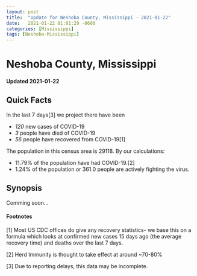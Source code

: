 ```yaml
---
layout: post
title:  "Update for Neshoba County, Mississippi - 2021-01-22"
date:   2021-01-22 01:01:29 -0600
categories: [Mississippi]
tags: [Neshoba-Mississippi]
---
```


# Neshoba County, Mississippi
#### Updated 2021-01-22

## Quick Facts

In the last 7 days[3] we project there have been
- *120* new cases of COVID-19
- *3* people have died of COVID-19
- *56* people have recovered from COVID-19[1]

The population in this census area is 29118. By our calculations:
- 11.79% of the population have had COVID-19.[2]
- 1.24% of the population or 361.0 people are actively fighting the virus.

## Synopsis

Comming soon...


#### Footnotes

[1] Most US CDC offices do give any recovery statistics- we base this on a formula which looks at confirmed new cases
15 days ago (the average recovery time) and deaths over the last 7 days.

[2] Herd Immunity is thought to take effect at around ~70-80%

[3] Due to reporting delays, this data may be incomplete.
 
    